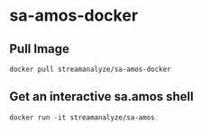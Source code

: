 # sa-amos-docker


## Pull Image

```
docker pull streamanalyze/sa-amos-docker
```

## Get an interactive sa.amos shell

```
docker run -it streamanalyze/sa-amos
```
